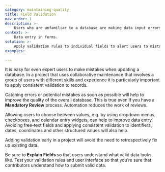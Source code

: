 ```yaml
---
category: maintaining-quality
title: Field Validation
nav_order: 1
description: >-
    Users who are unfamiliar to a database are making data input errors.
context: >-
    Data entry in forms.
solution: >-
    Apply validation rules to individual fields to alert users to mistakes before the data is submitted to the database.
examples:
    
---
```


It is easy for even expert users to make mistakes when updating a database. In a project that uses collaborative maintenance that involves a group of users with different skills and experience it is particularly important to apply consistent validation to records.

Catching errors or potential mistakes as soon as possible will help to improve the quality of the overall database. This is true even if you have a **Mandatory Review** process. Automation reduces the work of reviews. 

Allowing users to choose between values, e.g. by using dropdown menus, checkboxes, and calendar entry widgets, can help to improve data entry. Avoiding free-text fields and applying consistent validation to identifiers, dates, coordinates and other structured values will also help.

Adding validation early in a project will avoid the need to retrospectively fix up existing data.

Be sure to **Explain Fields** so that users understand what valid data looks like. Test your validation rules and user interface so that you’re sure that contributors understand how to submit valid data.
